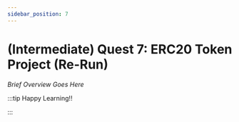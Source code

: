```yaml
---
sidebar_position: 7
---
```


# (Intermediate) Quest 7: ERC20 Token Project (Re-Run)

_Brief Overview Goes Here_

:::tip Happy Learning!!

<QuestButton text="Go To Quest" link="" />

:::
